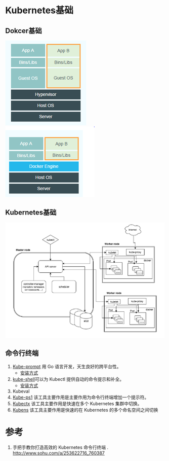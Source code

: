 # Kubernetes基础

## Dokcer基础

![](pics/docker.png)  ![](pics/vm.png)

## Kubernetes基础

![](pics/k8s_arch.png)

## 命令行终端
1. [Kube-prompt](https://github.com/c-bata/kube-prompt/) 用 Go 语言开发，天生良好的跨平台性。
    - [安装方式](./install_kube-prompt.md)
1. [kube-shell](https://github.com/cloudnativelabs/kube-shell)可以为 Kubectl 提供自动的命令提示和补全。
    - [安装方式](./install_kube-shell.md)
1. Kubeval 
1. [Kube-ps1](https://github.com/jonmosco/kube-ps1) 该工具主要作用是主要作用为命令行终端增加一个提示符。  
1. [Kubectx](https://github.com/ahmetb/kubectx) 该工具主要作用是快速在多个 Kubernetes 集群中切换。
1. [Kubens](https://github.com/ahmetb/kubectx) 该工具主要作用是快速的在 Kubernetes 的多个命名空间之间切换


# 参考
1. 手把手教你打造高效的 Kubernetes 命令行终端 . http://www.sohu.com/a/253622716_760387
